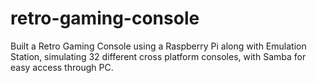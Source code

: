 # retro-gaming-console
Built a Retro Gaming Console using a Raspberry Pi along with Emulation Station, simulating 32 different cross platform consoles, with Samba for easy access through PC.
